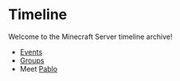 # Timeline

Welcome to the Minecraft Server timeline archive!

- [Events](/book/events)
- [Groups](/book/groups)
- Meet [Pablo](/book/pablo)
